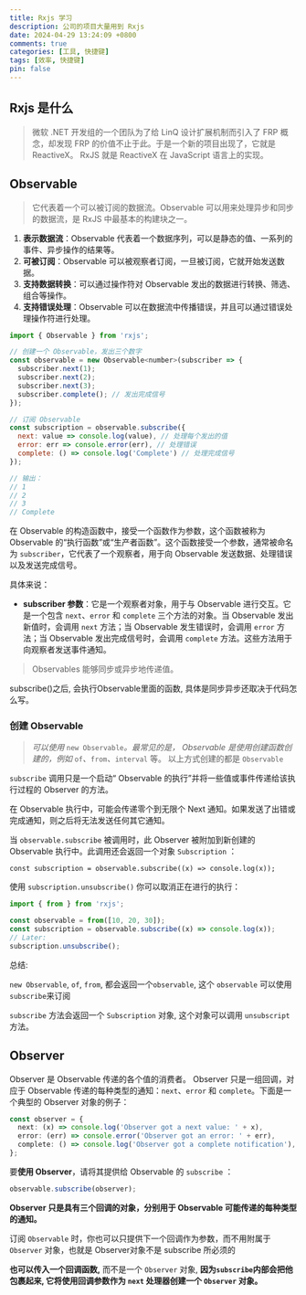 ```yaml
---
title: Rxjs 学习
description: 公司的项目大量用到 Rxjs
date: 2024-04-29 13:24:09 +0800
comments: true
categories: [工具, 快捷键]
tags: [效率, 快捷键]
pin: false 
---
```


## Rxjs 是什么

> 微软 .NET 开发组的一个团队为了给 LinQ 设计扩展机制而引入了 FRP 概念，却发现 FRP 的价值不止于此。于是一个新的项目出现了，它就是 ReactiveX。 RxJS 就是 ReactiveX 在 JavaScript 语言上的实现。



## Observable

> 它代表着一个可以被订阅的数据流。Observable 可以用来处理异步和同步的数据流，是 RxJS 中最基本的构建块之一。

1. **表示数据流**：Observable 代表着一个数据序列，可以是静态的值、一系列的事件、异步操作的结果等。
2. **可被订阅**：Observable 可以被观察者订阅，一旦被订阅，它就开始发送数据。
3. **支持数据转换**：可以通过操作符对 Observable 发出的数据进行转换、筛选、组合等操作。
4. **支持错误处理**：Observable 可以在数据流中传播错误，并且可以通过错误处理操作符进行处理。

```js
import { Observable } from 'rxjs';

// 创建一个 Observable，发出三个数字
const observable = new Observable<number>(subscriber => {
  subscriber.next(1);
  subscriber.next(2);
  subscriber.next(3);
  subscriber.complete(); // 发出完成信号
});

// 订阅 Observable
const subscription = observable.subscribe({
  next: value => console.log(value), // 处理每个发出的值
  error: err => console.error(err), // 处理错误
  complete: () => console.log('Complete') // 处理完成信号
});

// 输出：
// 1
// 2
// 3
// Complete

```

在 Observable 的构造函数中，接受一个函数作为参数，这个函数被称为 Observable 的“执行函数”或“生产者函数”。这个函数接受一个参数，通常被命名为 `subscriber`，它代表了一个观察者，用于向 Observable 发送数据、处理错误以及发送完成信号。

具体来说：

- **subscriber 参数**：它是一个观察者对象，用于与 Observable 进行交互。它是一个包含 `next`、`error` 和 `complete` 三个方法的对象。当 Observable 发出新值时，会调用 `next` 方法；当 Observable 发生错误时，会调用 `error` 方法；当 Observable 发出完成信号时，会调用 `complete` 方法。这些方法用于向观察者发送事件通知。

>  Observables 能够同步或异步地传递值。

subscribe()之后, 会执行Observable里面的函数, 具体是同步异步还取决于代码怎么写。





### 创建 Observable

> *可以使用* `new Observable`*。最常见的是， Observable 是使用创建函数创建的，例如* `of`*、*`from`*、*`interval` 等。 以上方式创建的都是 `Observable`

`subscribe` 调用只是一个启动“ Observable 的执行”并将一些值或事件传递给该执行过程的 Observer 的方法。

在 Observable 执行中，可能会传递零个到无限个 Next 通知。如果发送了出错或完成通知，则之后将无法发送任何其它通知。



当 `observable.subscribe` 被调用时，此 Observer 被附加到新创建的 Observable 执行中。此调用还会返回一个对象 `Subscription` ：

`const subscription = observable.subscribe((x) => console.log(x));`

使用 `subscription.unsubscribe()` 你可以取消正在进行的执行：

```ts
import { from } from 'rxjs';

const observable = from([10, 20, 30]);
const subscription = observable.subscribe((x) => console.log(x));
// Later:
subscription.unsubscribe();
```



总结:

`new Observable`, `of`, `from`,  都会返回一个`observable`, 这个 `observable` 可以使用 `subscribe`来订阅

`subscribe` 方法会返回一个 `Subscription` 对象, 这个对象可以调用 `unsubscript` 方法。



## Observer

 Observer 是 Observable 传递的各个值的消费者。 Observer 只是一组回调，对应于 Observable 传递的每种类型的通知：`next`、`error` 和 `complete`。下面是一个典型的 Observer 对象的例子：

```ts
const observer = {
  next: (x) => console.log('Observer got a next value: ' + x),
  error: (err) => console.error('Observer got an error: ' + err),
  complete: () => console.log('Observer got a complete notification'),
};
```

要**使用 Observer**，请将其提供给 Observable 的 `subscribe` ：

```ts
observable.subscribe(observer);
```

**Observer 只是具有三个回调的对象，分别用于 Observable 可能传递的每种类型的通知。**

订阅 `Observable` 时，你也可以只提供下一个回调作为参数，而不用附属于 `Observer` 对象，也就是 Observer对象不是 subscribe 所必须的



**也可以传入一个回调函数,** 而不是一个 `Observer` 对象, **因为`subscribe`内部会把他包裹起来, 它将使用回调参数作为 `next` 处理器创建一个 `Observer` 对象。**



